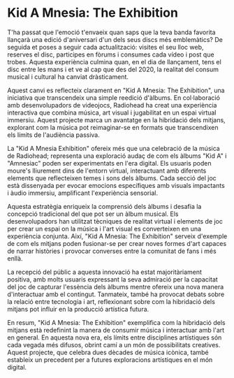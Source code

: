 # Kid A Mnesia: The Exhibition

T'ha passat que l'emoció t'envaeix quan saps que la teva banda favorita llançarà una edició d'aniversari d'un dels seus discs més emblemàtics? De seguida et poses a seguir cada actualització: visites el seu lloc web, reserves el disc, participes en fòrums i consumes cada vídeo i post que trobes. Aquesta experiència culmina quan, en el dia de llançament, tens el disc entre les mans i et ve al cap que des del 2020, la realitat del consum musical i cultural ha canviat dràsticament.

Aquest canvi es reflecteix clarament en "Kid A Mnesia: The Exhibition", una iniciativa que transcendeix una simple reedició d'àlbums. En col·laboració amb desenvolupadors de videojocs, Radiohead ha creat una experiència interactiva que combina música, art visual i jugabilitat en un espai virtual immersiu. Aquest projecte marca un avantatge en la hibridació dels mitjans, explorant com la música pot reimaginar-se en formats que transcendixen els límits de l'audiència passiva.

La "Kid A Mnesia Exhibition" ofereix més que una celebració de la música de Radiohead; representa una exploració audaç de com els àlbums "Kid A" i "Amnesiac" poden ser experimentats en l'era digital. Els usuaris poden moure's lliurement dins de l'entorn virtual, interactuant amb diferents elements que reflecteixen temes i sons dels àlbums. Cada secció del joc està dissenyada per evocar emocions específiques amb visuals impactants i àudio immersiu, amplificant l'experiència sensorial.

Aquesta estratègia enriqueix la comprensió dels àlbums i desafia la concepció tradicional del que pot ser un àlbum musical. Els desenvolupadors han utilitzat tècniques de realitat virtual i elements de joc per crear un espai on la música i l'art visual es converteixen en una experiència conjunta. Així, "Kid A Mnesia: The Exhibition" serveix d'exemple de com els mitjans poden fusionar-se per crear noves formes d'art capaces de narrar històries i provocar converses entre la comunitat de fans i més enllà.

La recepció del públic a aquesta innovació ha estat majoritàriament positiva, amb molts usuaris expressant la seva admiració per la capacitat del joc de capturar l'essència dels àlbums mentre ofereix una nova manera d'interactuar amb el contingut. Tanmateix, també ha provocat debats sobre la relació entre tecnologia i art, reflexionant sobre com la hibridació dels mitjans pot influir en la producció artística futura.

En resum, "Kid A Mnesia: The Exhibition" exemplifica com la hibridació dels mitjans està redefinint la manera de consumir música i interactuar amb l'art en general. En aquesta nova era, els límits entre disciplines artístiques són cada vegada més difusos, obrint camí a un món de possibilitats creatives. Aquest projecte, que celebra dues dècades de música icònica, també estableix un precedent per a futures exploracions artístiques en el món digital.
